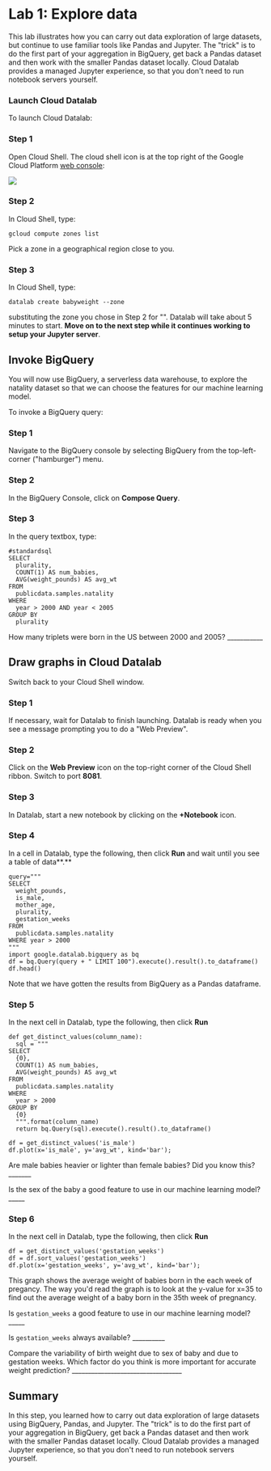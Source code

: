# Lab 1: Explore data

This lab illustrates how you can carry out data exploration of large datasets, but continue to use familiar tools like Pandas and Jupyter. The "trick" is to do the first part of your aggregation in BigQuery, get back a Pandas dataset and then work with the smaller Pandas dataset locally. Cloud Datalab provides a managed Jupyter experience, so that you don't need to run notebook servers yourself.

### **Launch Cloud Datalab**

To launch Cloud Datalab:

### **Step 1**

Open Cloud Shell. The cloud shell icon is at the top right of the Google Cloud Platform [web console][2]:

![][3]

### **Step 2**

In Cloud Shell, type:
    
    
    gcloud compute zones list

Pick a zone in a geographical region close to you.

### **Step 3**

In Cloud Shell, type:
    
    
    datalab create babyweight --zone 

substituting the zone you chose in Step 2 for "". Datalab will take about 5 minutes to start. **Move on to the next step while it continues working to setup your Jupyter server**.

## **Invoke BigQuery**

You will now use BigQuery, a serverless data warehouse, to explore the natality dataset so that we can choose the features for our machine learning model.

To invoke a BigQuery query:

### **Step 1**

Navigate to the BigQuery console by selecting BigQuery from the top-left-corner ("hamburger") menu.

### **Step 2**

In the BigQuery Console, click on **Compose Query**.

### **Step 3**

In the query textbox, type:
    
    
    #standardsql
    SELECT
      plurality,
      COUNT(1) AS num_babies,
      AVG(weight_pounds) AS avg_wt
    FROM
      publicdata.samples.natality
    WHERE
      year > 2000 AND year < 2005
    GROUP BY
      plurality

How many triplets were born in the US between 2000 and 2005? ___________

## **Draw graphs in Cloud Datalab**

Switch back to your Cloud Shell window. 

### **Step 1**

If necessary, wait for Datalab to finish launching. Datalab is ready when you see a message prompting you to do a "Web Preview".

### **Step 2**

Click on the **Web Preview** icon on the top-right corner of the Cloud Shell ribbon. Switch to port **8081**.

### **Step 3**

In Datalab, start a new notebook by clicking on the **+Notebook** icon.

### **Step 4**

In a cell in Datalab, type the following, then click **Run** and wait until you see a table of data**.**
    
    
    query="""
    SELECT
      weight_pounds,
      is_male,
      mother_age,
      plurality,
      gestation_weeks
    FROM
      publicdata.samples.natality
    WHERE year > 2000
    """
    import google.datalab.bigquery as bq
    df = bq.Query(query + " LIMIT 100").execute().result().to_dataframe()
    df.head()

Note that we have gotten the results from BigQuery as a Pandas dataframe.

### **Step 5**

In the next cell in Datalab, type the following, then click **Run**
    
    
    def get_distinct_values(column_name):
      sql = """
    SELECT
      {0},
      COUNT(1) AS num_babies,
      AVG(weight_pounds) AS avg_wt
    FROM
      publicdata.samples.natality
    WHERE
      year > 2000
    GROUP BY
      {0}
      """.format(column_name)
      return bq.Query(sql).execute().result().to_dataframe()
    
    df = get_distinct_values('is_male')
    df.plot(x='is_male', y='avg_wt', kind='bar');

Are male babies heavier or lighter than female babies? Did you know this? _______

Is the sex of the baby a good feature to use in our machine learning model? _____

### **Step 6**

In the next cell in Datalab, type the following, then click **Run**
    
    
    df = get_distinct_values('gestation_weeks')
    df = df.sort_values('gestation_weeks')
    df.plot(x='gestation_weeks', y='avg_wt', kind='bar');

This graph shows the average weight of babies born in the each week of pregancy. The way you'd read the graph is to look at the y-value for x=35 to find out the average weight of a baby born in the 35th week of pregnancy. 

Is `gestation_weeks` a good feature to use in our machine learning model? _____

Is `gestation_weeks` always available? __________

Compare the variability of birth weight due to sex of baby and due to gestation weeks. Which factor do you think is more important for accurate weight prediction? __________________________________

## **Summary**

In this step, you learned how to carry out data exploration of large datasets using BigQuery, Pandas, and Jupyter. The "trick" is to do the first part of your aggregation in BigQuery, get back a Pandas dataset and then work with the smaller Pandas dataset locally. Cloud Datalab provides a managed Jupyter experience, so that you don't need to run notebook servers yourself.


[1]: https://goo.gl/AHDwiV
[2]: https://console.cloud.google.com/
[3]: https://codelabs.developers.google.com/codelabs/end-to-end-ml/img/8206c366e1f66c6e.png
[4]: https://codelabs.developers.google.com/codelabs/end-to-end-ml/img/9342836de72dd8d6.png
